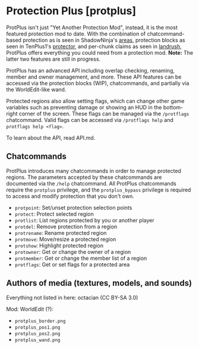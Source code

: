 Protection Plus [protplus]
==========================

ProtPlus isn't just "Yet Another Protection Mod", instead, it is the most featured protection mod to date. With the combination of chatcommand-based protection as is seen in ShadowNinja's [areas](https://forum.minetest.net/viewtopic.php?t=7239), protection blocks as seen in TenPlus1's [protector](https://github.com/tenplus1/protector), and per-chunk claims as seen in [landrush](https://forum.minetest.net/viewtopic.php?id=4799), ProtPlus offers everything you could need from a protection mod. **Note:** The latter two features are still in progress.

ProtPlus has an advanced API including overlap checking, renaming, member and owner management, and more. These API features can be accessed via the protection blocks (WIP), chatcommands, and partially via the WorldEdit-like wand.

Protected regions also allow setting flags, which can change other game variables such as preventing damage or showing an HUD in the bottom-right corner of the screen. These flags can be managed via the `/protflags` chatcommand. Valid flags can be accessed via `/protflags help` and `protflags help <flag>`.

To learn about the API, read API.md.

Chatcommands
------------

ProtPlus introduces many chatcommands in order to manage protected regions. The parameters accepted by these chatcommands are documented via the `/help` chatcommand. All ProtPlus chatcommands require the `protplus` privilege, and the `protplus_bypass` privilege is required to access and modify protection that you don't own.

* `protpoint`: Set/unset protection selection points
* `protect`: Protect selected region
* `protlist`: List regions protected by you or another player
* `protdel`: Remove protection from a region
* `protrename`: Rename protected region
* `protmove`: Move/resize a protected region
* `protshow`: Highlight protected region
* `protowner`: Get or change the owner of a region
* `protmember`: Get or change the member list of a region
* `protflags`: Get or set flags for a protected area

Authors of media (textures, models, and sounds)
-----------------------------------------------
Everything not listed in here:
octacian (CC BY-SA 3.0)

Mod: WorldEdit (?):
* `protplus_border.png`
* `protplus_pos1.png`
* `protplus_pos2.png`
* `protplus_wand.png`